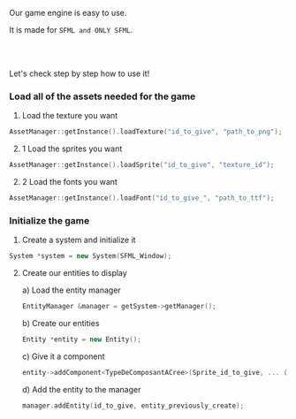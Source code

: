 Our game engine is easy to use.

It is made for `SFML and ONLY SFML`.

<br />
<br />

Let's check step by step how to use it!


### Load all of the assets needed for the game


1. Load the texture you want
```c++
AssetManager::getInstance().loadTexture("id_to_give", "path_to_png");
```

2. 1 Load the sprites you want
```c++
AssetManager::getInstance().loadSprite("id_to_give", "texture_id");
```

2. 2 Load the fonts you want
```c++
AssetManager::getInstance().loadFont("id_to_give_", "path_to_ttf");
```

### Initialize the game

1. Create a system and initialize it
```c++
System *system = new System(SFML_Window);
```

2. Create our entities to display
    
    a) Load the entity manager
    ```c++
    EntityManager &manager = getSystem->getManager();
    ```
    b) Create our entities
    ```c++
    Entity *entity = new Entity();
    ```
    c) Give it a component
    ```c++
    entity->addComponent<TypeDeComposantACree>(Sprite_id_to_give, ... (depend on what type of Component to add), SFML_window);
    ```
    d) Add the entity to the manager
    ```c++
    manager.addEntity(id_to_give, entity_previously_create);
    ```

